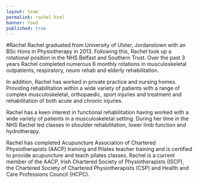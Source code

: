 ```yaml
---
layout: team
permalink: rachel.html
banner: food
published: true
---
```


#Rachel
Rachel graduated from University of Ulster, Jordanstown with an BSc Hons in Physiotherapy in 2013. Following this, Rachel took up a rotational position in the NHS Belfast and Southern Trust. Over the past 3 years Rachel completed numerous 6 monthly rotations in musculoskeletal outpatients, respiratory, neuro rehab and elderly rehabilitation.

In addition, Rachel has worked in private practice and nursing homes. Providing rehabilitation within a wide variety of patients with a range of complex musculoskeletal, orthopaedic, sport injuries and treatment and rehabilitation of both acute and chronic injuries.

Rachel has a keen interest in functional rehabilitation having worked with a wide variety of patients in a musculoskeletal setting. During her time in the NHS Rachel led classes in shoulder rehabilitation, lower limb function and hydrotherapy.

Rachel has completed Acupuncture Association of Chartered Physiotherapists (AACP) training and Pilates teacher training and is certified to provide acupuncture and teach pilates classes. Rachel is a current member of the AACP, Irish Chartered Society of Physiotherapists (ISCP), the Chartered Society of Chartered Physiotherapists (CSP) and Health and Care Professions Council (HCPC).
